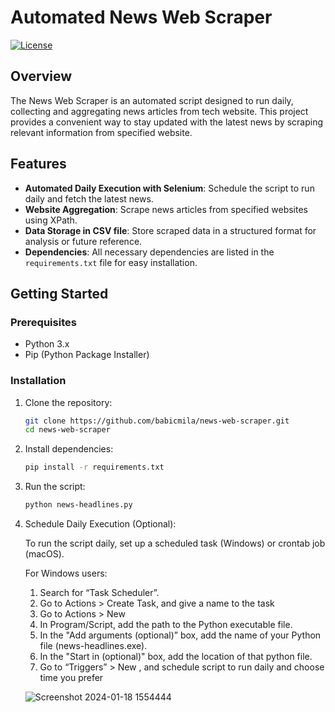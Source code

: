 # Automated News Web Scraper

[![License](https://img.shields.io/badge/license-MIT-blue.svg)](https://opensource.org/licenses/MIT)

## Overview

The News Web Scraper is an automated script designed to run daily, collecting and aggregating news articles from tech website. This project provides a convenient way to stay updated with the latest news by scraping relevant information from specified website.

## Features

- **Automated Daily Execution with Selenium**: Schedule the script to run daily and fetch the latest news.
- **Website Aggregation**: Scrape news articles from specified websites using XPath.
- **Data Storage in CSV file**: Store scraped data in a structured format for analysis or future reference.
- **Dependencies**: All necessary dependencies are listed in the `requirements.txt` file for easy installation.

## Getting Started

### Prerequisites

- Python 3.x
- Pip (Python Package Installer)

### Installation

1. Clone the repository:

   ```bash
   git clone https://github.com/babicmila/news-web-scraper.git
   cd news-web-scraper


2. Install dependencies:

   ```bash
   pip install -r requirements.txt
   ```

3. Run the script:

   ```bash
   python news-headlines.py

4. Schedule Daily Execution (Optional):

   To run the script daily, set up a scheduled task (Windows) or crontab job (macOS).

   For Windows users:
   1. Search for “Task Scheduler”.
   2. Go to Actions > Create Task, and give a name to the task
   3. Go to Actions > New
   4. In Program/Script, add the path to the Python executable file.
   5. In the "Add arguments (optional)” box, add the name of your Python file (news-headlines.exe).
   6. In the "Start in (optional)" box, add the location of that python file.
   7. Go to “Triggers” > New , and schedule script to run daily and choose time you prefer



   ![Screenshot 2024-01-18 1554444](https://github.com/babicmila/news-web-scraper/assets/57596723/867e1782-b144-45c4-94f0-984070e5fade)
